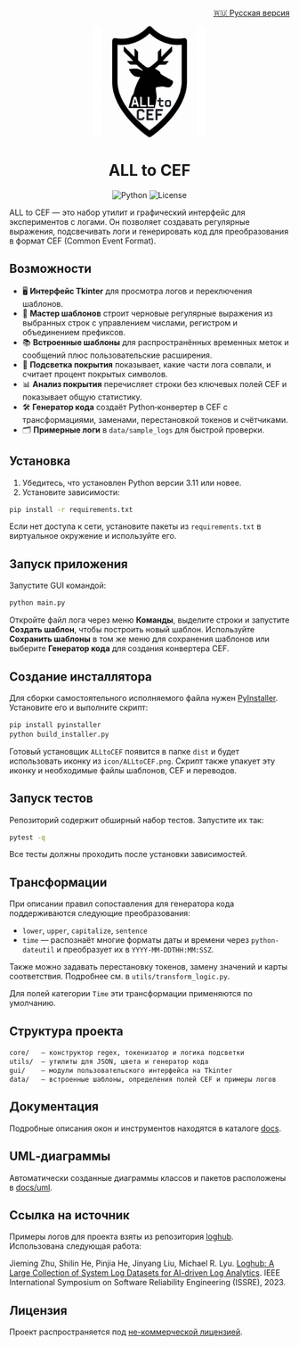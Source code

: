 <p align="right"><a href="README.ru.md">🇷🇺 Русская версия</a></p>

<p align="center">
  <img src="icon/ALLtoCEF.png" alt="ALL to CEF icon" width="200">
</p>

<h1 align="center">ALL to CEF</h1>

<p align="center">
  <img alt="Python" src="https://img.shields.io/badge/python-3.11%2B-blue?logo=python">
  <img alt="License" src="https://img.shields.io/badge/license-Non--commercial-lightgrey">
</p>

ALL to CEF — это набор утилит и графический интерфейс для экспериментов с логами. Он позволяет создавать регулярные выражения, подсвечивать логи и генерировать код для преобразования в формат CEF (Common Event Format).

## Возможности

- 🖥️ **Интерфейс Tkinter** для просмотра логов и переключения шаблонов.
- 🧙 **Мастер шаблонов** строит черновые регулярные выражения из выбранных строк с управлением числами, регистром и объединением префиксов.
- 📚 **Встроенные шаблоны** для распространённых временных меток и сообщений плюс пользовательские расширения.
- 🎨 **Подсветка покрытия** показывает, какие части лога совпали, и считает процент покрытых символов.
- 📊 **Анализ покрытия** перечисляет строки без ключевых полей CEF и показывает общую статистику.
- 🛠️ **Генератор кода** создаёт Python‑конвертер в CEF с трансформациями, заменами, перестановкой токенов и счётчиками.
- 🗂️ **Примерные логи** в `data/sample_logs` для быстрой проверки.

## Установка

1. Убедитесь, что установлен Python версии 3.11 или новее.
2. Установите зависимости:

```bash
pip install -r requirements.txt
```

Если нет доступа к сети, установите пакеты из `requirements.txt` в виртуальное окружение и используйте его.

## Запуск приложения

Запустите GUI командой:

```bash
python main.py
```

Откройте файл лога через меню **Команды**, выделите строки и запустите **Создать шаблон**, чтобы построить новый шаблон. Используйте **Сохранить шаблоны** в том же меню для сохранения шаблонов или выберите **Генератор кода** для создания конвертера CEF.

## Создание инсталлятора

Для сборки самостоятельного исполняемого файла нужен [PyInstaller](https://pyinstaller.org). Установите его и выполните скрипт:

```bash
pip install pyinstaller
python build_installer.py
```

Готовый установщик `ALLtoCEF` появится в папке `dist` и будет использовать иконку из `icon/ALLtoCEF.png`. Скрипт также упакует эту иконку и необходимые файлы шаблонов, CEF и переводов.

## Запуск тестов

Репозиторий содержит обширный набор тестов. Запустите их так:

```bash
pytest -q
```

Все тесты должны проходить после установки зависимостей.

## Трансформации

При описании правил сопоставления для генератора кода поддерживаются следующие преобразования:

- `lower`, `upper`, `capitalize`, `sentence`
- `time` — распознаёт многие форматы даты и времени через `python-dateutil` и преобразует их в `YYYY-MM-DDTHH:MM:SSZ`.

Также можно задавать перестановку токенов, замену значений и карты соответствия. Подробнее см. в `utils/transform_logic.py`.

Для полей категории `Time` эти трансформации применяются по умолчанию.

## Структура проекта

```
core/   – конструктор regex, токенизатор и логика подсветки
utils/  – утилиты для JSON, цвета и генератор кода
gui/    – модули пользовательского интерфейса на Tkinter
data/   – встроенные шаблоны, определения полей CEF и примеры логов
```

## Документация

Подробные описания окон и инструментов находятся в каталоге [docs](docs/).

## UML‑диаграммы

Автоматически созданные диаграммы классов и пакетов расположены в [docs/uml](docs/uml).

## Ссылка на источник

Примеры логов для проекта взяты из репозитория [loghub](https://github.com/logpai/loghub). Использована следующая работа:

Jieming Zhu, Shilin He, Pinjia He, Jinyang Liu, Michael R. Lyu. [Loghub: A Large Collection of System Log Datasets for AI-driven Log Analytics](https://arxiv.org/abs/2008.06448). IEEE International Symposium on Software Reliability Engineering (ISSRE), 2023.

## Лицензия

Проект распространяется под [не-коммерческой лицензией](LICENSE).
